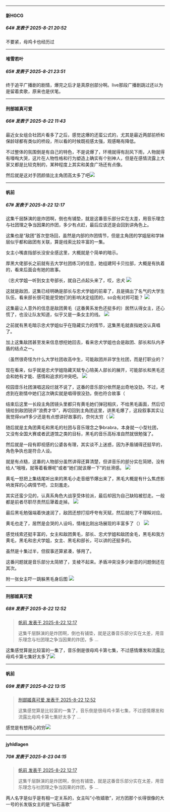 ﻿
*****

####  新HGCG  
##### 64#       发表于 2025-8-21 20:52

不要紧，母鸡卡也经历过


*****

####  堆雪若叶  
##### 65#       发表于 2025-8-21 23:51

终于追平广播剧的剧情，爆完之后才是真原创部分啊。live那段广播剧跳过还以为是留着卖歌，原来也是伏笔。


*****

####  刑部姬真可爱  
##### 66#       发表于 2025-8-22 11:43

最近女女组合社团片看多了之后，感觉这爆的还蛮公式的，尤其是最近两部前桥和保龄球都有类似的桥段，所以看的时候既视感太强，观感略有降低。

不过整体的氛围倒是有自己的特色，不是说爆了，环境就得有刮风下雨，人物就得有嚎啕大哭，这片在人物性格和行为塑造上确实有个别神人，但是在感情流露上大家又都是比较克制的，某种程度上其实和美食广场还有点像。

然后就是这对手团颜值比主角团高太多了吧<img src="https://static.stage1st.com/image/smiley/face2017/072.png" referrerpolicy="no-referrer">


*****

####  帆前  
##### 67#       发表于 2025-8-22 12:17

这集千层酥演的是炸团啊，倒也有铺垫，就是这番音乐部分实在太差，用音乐理念与社团理之争当因果的炸团，多少有点赶，最后应该还是会回到讲角色上。

这集也是“敌团”首次登场回，虽然是内部的炸团情节，但是主角团的学姐层和学妹层似乎都和敌团有关联，算是线索比较丰富的一集。

女主小嘴直指部长没安全感这里，大概就是个简单的暗示。

厚黑大佬部长之前就有去大学社团练习的信息，她组建阿卡贝拉部，大概是有执着的，看来后面会有她的故事。

（忠犬学姐一听到女主夸部长，就自己点起头来了，哎，忠犬
<img src="https://p.sda1.dev/26/53b9e57712f8544204345be3ff24f3e9/1000013506.jpg" referrerpolicy="no-referrer">

这就是敌团，这集已经明确是部长与忠犬学姐的前辈了，且是搞出了名气的大学生队伍，看来部长很可能是受她们的影响决定组团的，so会有对邦可能？
<img src="https://p.sda1.dev/26/cf6746dc62b4e539235fde2a7c074226/1000013507.jpg" referrerpolicy="no-referrer">

这集最让人意外的信息是敌团黄毛（这番黄系发色还挺多的）居然认得女主，还心慌了，也没让队友知道，似乎又是一条女主的线。
<img src="https://p.sda1.dev/26/0db0662554cc15e8558e9a5f202c69a3/1000013508.jpg" referrerpolicy="no-referrer">

之前就有黑毛暗示忠犬学姐似乎在隐藏实力的情节，这集黑毛就直指她没认真唱了。

加上这集敌团甚至发来信息想挖她回去，看来忠犬学姐也会是敌团、部长和队内矛盾的结点之一。

（虽然很奇怪为什么大学社团收高中生，可能敌团并非学生社团，而是打职业的？

现在看来，似乎就是忠犬学姐隐藏天赋专心陪美人部长的展开，可能部长和黑毛还会和她有才能、感情和追求的冲突吧。
<img src="https://p.sda1.dev/26/fd06ade1872bb9894b96dc518eebb329/1000013520.jpg" referrerpolicy="no-referrer">

校园音乐社团演唱这段烂就不说了，这番的音乐部分依然是出奇地没劲，不过，考虑到在剧情中她们这次确实就是唱得很没劲，倒也符合故事（

结束后这里一长段主角团镜头里都只有黄毛她们弹冠相庆，不给黑毛画面，然后切镜给到敌团锐评“浪费才华”，再切回到主角团这里，讲黑毛爆了，这段叙事其实让我觉得staff多少还是有点想讲好故事的，奈何太穷（
<img src="https://p.sda1.dev/26/47718f34ada5140e24e432f467a04c25/1000013511.jpg" referrerpolicy="no-referrer">

随后就是主角团黄毛和黑毛的社团与音乐理念之争brabra，本身就一小型社团，又没有全国大赛或者武道馆之类的目标，黑毛的音乐高标准自然就很勉强了。

然后就是一段有即视感的公婆各有理，其实谈不上迷惑，因为矛盾铺得还挺早的，角色争执也是符合人设。

就是有点糙，这番的人物部分虽然讲得还算清楚，但讲音乐的部分实在简陋，没有给人“哦哦，就等着看爆呢”或者“她们就该爆一下”的丝滑感。
<img src="https://p.sda1.dev/26/24ca4a1391b62bfe0bcc5fb45ac70358/1000013515.jpg" referrerpolicy="no-referrer">

黄毛一怒把上集结尾听出来的黑毛小走音细节爆出来了，黑毛大概是有什么焦虑影响发挥的心病情节吧，立刻羞走。

其实还蛮少见的，认真系角色大战享受体验派，最后却因为自己缺陷被怼走。一般都是前者尽职尽责然后犟着走掉。
<img src="https://p.sda1.dev/26/e95daaa575beb485bcbc2be954a3b4f8/1000013516.jpg" referrerpolicy="no-referrer">

最后黑毛勉强端着快速润了，敌团还想打招呼夸有天赋，然后就吃了不理睬对应。

黄毛也走了，居然是会哭的人设吗，情绪比刚出场展现的丰富多了（）
<img src="https://p.sda1.dev/26/6056ebda9c28805f275558ec5a68cf03/1000013519.jpg" referrerpolicy="no-referrer">

感觉线索还挺丰富的，女主和敌团黄毛，部长、忠犬学姐和敌团金毛，黑毛和我方黄毛，黑毛和忠犬学姐，女主、黑毛和部长，可以讲的还挺多的。

虽然是十集过半，但叙事还算紧凑，够用了。

这番问题就是音乐部分太简陋了，支棱不起来。矛盾冲突没多少新意的问题倒还在其次。

附一张女主吓一跳躲黑毛身后图
<img src="https://p.sda1.dev/26/d4631784e1b41082fd9acf2e1b5b837e/1000013476.jpg" referrerpolicy="no-referrer">


*****

####  刑部姬真可爱  
##### 68#       发表于 2025-8-22 12:52

<blockquote><a href="httphttps://stage1st.com/2b/forum.php?mod=redirect&amp;goto=findpost&amp;pid=68305025&amp;ptid=2140444" target="_blank">帆前 发表于 2025-8-22 12:17</a>

这集千层酥演的是炸团啊，倒也有铺垫，就是这番音乐部分实在太差，用音乐理念与社团理之争当因果的炸团，多 ...</blockquote>
这集感觉算是比较富的一集了，音乐倒是很母鸡卡第七集，不过感情爆发和流露比母鸡卡第七集好太多了<img src="https://static.stage1st.com/image/smiley/face2017/068.png" referrerpolicy="no-referrer">


*****

####  帆前  
##### 69#       发表于 2025-8-22 13:15

<blockquote><a href="httphttps://stage1st.com/2b/forum.php?mod=redirect&amp;goto=findpost&amp;pid=68305188&amp;ptid=2140444" target="_blank">刑部姬真可爱 发表于 2025-8-22 12:52</a>

这集感觉算是比较富的一集了，音乐倒是很母鸡卡第七集，不过感情爆发和流露比母鸡卡第七集好太多了 ...</blockquote>
感觉是有想用心的穷<img src="https://static.stage1st.com/image/smiley/face2017/067.png" referrerpolicy="no-referrer">


*****

####  jyhldlagen  
##### 70#       发表于 2025-8-23 04:15

<blockquote><a href="httphttps://stage1st.com/2b/forum.php?mod=redirect&amp;goto=findpost&amp;pid=68305025&amp;ptid=2140444" target="_blank">帆前 发表于 2025-8-22 12:17</a>

这集千层酥演的是炸团啊，倒也有铺垫，就是这番音乐部分实在太差，用音乐理念与社团理之争当因果的炸团，多 ...</blockquote>
两人名字是似乎是有相一定关系的，女主叫“小牧嬉歌”，对方团那个长得很像的大一号的长发版女主的是“仙石喜歌”

